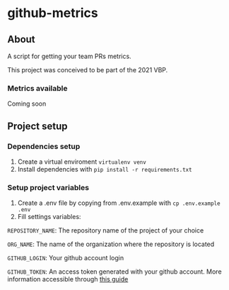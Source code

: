 # github-metrics

## About

A script for getting your team PRs metrics.

This project was conceived to be part of the 2021 VBP.

### Metrics available
Coming soon

## Project setup

### Dependencies setup
1. Create a virtual enviroment `virtualenv venv`
2. Install dependencies with `pip install -r requirements.txt`

### Setup project variables
1. Create a .env file by copying from .env.example with `cp .env.example .env`
2.  Fill settings variables:

`REPOSITORY_NAME`: The repository name of the project of your choice 

`ORG_NAME`: The name of the organization where the repository is located

`GITHUB_LOGIN`: Your github account login

`GITHUB_TOKEN`: An access token generated with your github account.  More information accessible through [this guide](https://docs.github.com/en/github/authenticating-to-github/creating-a-personal-access-token)